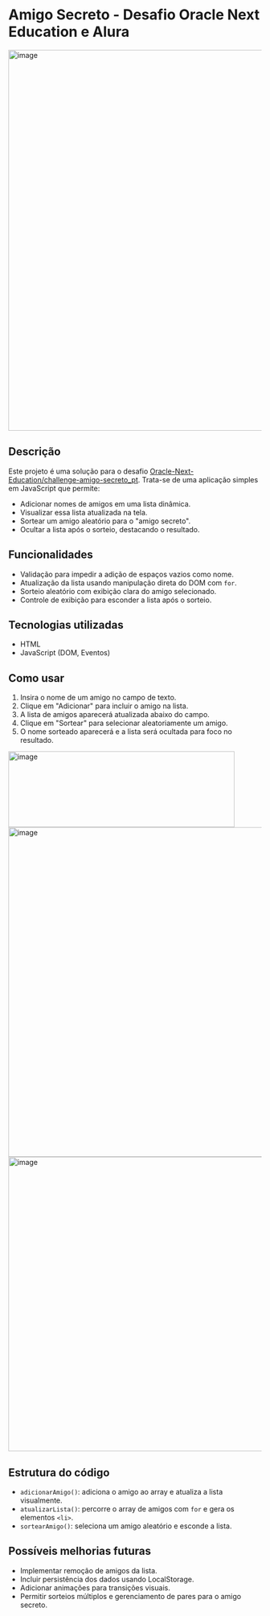 # Amigo Secreto - Desafio Oracle Next Education e Alura

<img width="1326" height="758" alt="image" src="https://github.com/user-attachments/assets/79e3399c-babc-4909-bb35-7fbe51a9dbdf" />


## Descrição  
Este projeto é uma solução para o desafio [Oracle-Next-Education/challenge-amigo-secreto_pt](https://github.com/Oracle-Next-Education/challenge-amigo-secreto_pt). Trata-se de uma aplicação simples em JavaScript que permite:  
- Adicionar nomes de amigos em uma lista dinâmica.  
- Visualizar essa lista atualizada na tela.  
- Sortear um amigo aleatório para o "amigo secreto".  
- Ocultar a lista após o sorteio, destacando o resultado.

## Funcionalidades  
- Validação para impedir a adição de espaços vazios como nome.  
- Atualização da lista usando manipulação direta do DOM com `for`.  
- Sorteio aleatório com exibição clara do amigo selecionado.  
- Controle de exibição para esconder a lista após o sorteio.

## Tecnologias utilizadas  
- HTML  
- JavaScript (DOM, Eventos)  

## Como usar  
1. Insira o nome de um amigo no campo de texto.  
2. Clique em "Adicionar" para incluir o amigo na lista.  
3. A lista de amigos aparecerá atualizada abaixo do campo.  
4. Clique em "Sortear" para selecionar aleatoriamente um amigo.  
5. O nome sorteado aparecerá e a lista será ocultada para foco no resultado.

<img width="450" height="151" alt="image" src="https://github.com/user-attachments/assets/8b183a49-da49-4b92-b893-e7f0a5fa14f7" />

<img width="998" height="656" alt="image" src="https://github.com/user-attachments/assets/f734d08f-b1ca-4764-91f0-dae98406a09b" />

<img width="930" height="586" alt="image" src="https://github.com/user-attachments/assets/c562ad1b-03aa-49ac-8c83-3703c7c00191" />




## Estrutura do código  
- `adicionarAmigo()`: adiciona o amigo ao array e atualiza a lista visualmente.  
- `atualizarLista()`: percorre o array de amigos com `for` e gera os elementos `<li>`.  
- `sortearAmigo()`: seleciona um amigo aleatório e esconde a lista.

## Possíveis melhorias futuras  
- Implementar remoção de amigos da lista.  
- Incluir persistência dos dados usando LocalStorage.  
- Adicionar animações para transições visuais.  
- Permitir sorteios múltiplos e gerenciamento de pares para o amigo secreto.
